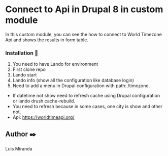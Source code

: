 
# Connect to Api in Drupal 8 in custom module

In this custom module, you can see the how to connect to World Timezone Api and shows the results in form table.


### Installation 🔧

1) You need to have Lando for environment
2) First clone repo
3) Lando start
4) Lando info (show all the configuration like database login)
5) Need to add a menu in Drupal configuration with path: /timezone.

* If datetime not show need to refresh cache using Drupal configuration or lando drush cache-rebuild.
* You need to refresh because in some cases, one city is show and other not. 
* Api: https://worldtimeapi.org/ 

## Author ✒️

Luis Miranda




